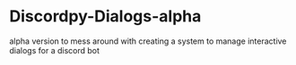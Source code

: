 # Discordpy-Dialogs-alpha
alpha version to mess around with creating a system to manage interactive dialogs for a discord bot
